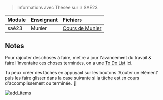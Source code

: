 > Informations avec Thésée sur la SAÉ23

| Module       | Enseignant       | Fichiers                                                              |
| :---         |    :----         |          :---                                                         |
| saé23        | Munier           | [Cours de Munier](https://munier.perso.univ-pau.fr/temp/SAE23/)       |

## Notes

Pour rajouter des choses à faire, mettre à jour l'avancement du travail & faire l'inventaire des choses
terminées, on a une [To Do List](https://github.com/users/xeylou/projects/2) ici.

Tu peux créer des tâches en appuyant sur les boutons 'Ajouter un élément' puis les faire glisser dans
la case suivante si la tâche est en cours d'accomplissement ou terminée. 🥇

![add_items](add_items.ppg)
